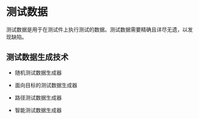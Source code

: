 # 测试数据

测试数据是用于在测试件上执行测试的数据。测试数据需要精确且详尽无遗，以发现缺陷。

## 测试数据生成技术

* 随机测试数据生成器

* 面向目标的测试数据生成器

* 路径测试数据生成器

* 智能测试数据生成器
